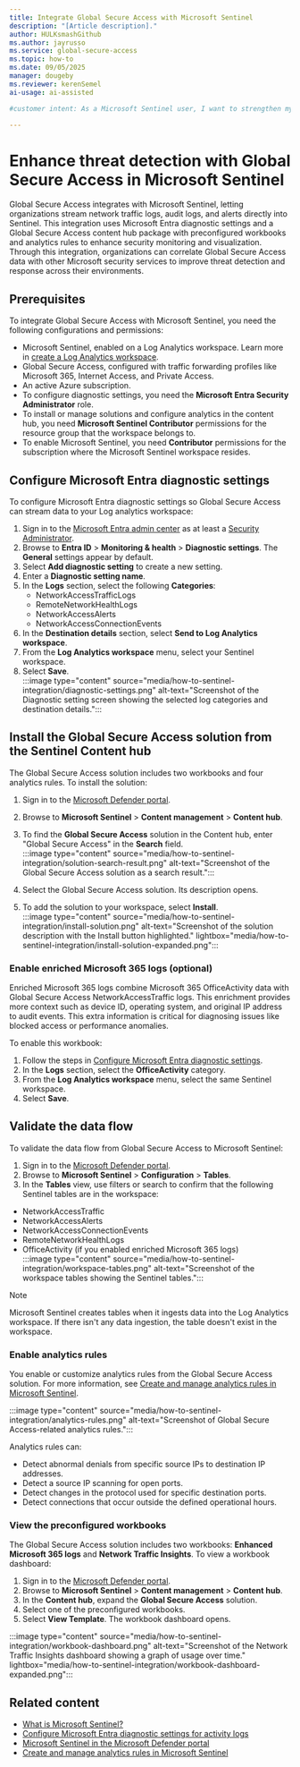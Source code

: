 ```yaml
---
title: Integrate Global Secure Access with Microsoft Sentinel
description: "[Article description]."
author: HULKsmashGithub
ms.author: jayrusso
ms.service: global-secure-access
ms.topic: how-to
ms.date: 09/05/2025
manager: dougeby
ms.reviewer: kerenSemel
ai-usage: ai-assisted

#customer intent: As a Microsoft Sentinel user, I want to strengthen my organization's security posture by installing the Global Secure Access solution from the Content hub so that I can use preconfigured workbooks and analytics rules.

---
```


# Enhance threat detection with Global Secure Access in Microsoft Sentinel

Global Secure Access integrates with Microsoft Sentinel, letting organizations stream network traffic logs, audit logs, and alerts directly into Sentinel. This integration uses Microsoft Entra diagnostic settings and a Global Secure Access content hub package with preconfigured workbooks and analytics rules to enhance security monitoring and visualization. Through this integration, organizations can correlate Global Secure Access data with other Microsoft security services to improve threat detection and response across their environments.

## Prerequisites

To integrate Global Secure Access with Microsoft Sentinel, you need the following configurations and permissions:
- Microsoft Sentinel, enabled on a Log Analytics workspace. Learn more in [create a Log Analytics workspace](/azure/azure-monitor/logs/quick-create-workspace).
- Global Secure Access, configured with traffic forwarding profiles like Microsoft 365, Internet Access, and Private Access.
- An active Azure subscription.
- To configure diagnostic settings, you need the **Microsoft Entra Security Administrator** role.
- To install or manage solutions and configure analytics in the content hub, you need **Microsoft Sentinel Contributor** permissions for the resource group that the workspace belongs to.
- To enable Microsoft Sentinel, you need **Contributor** permissions for the subscription where the Microsoft Sentinel workspace resides.

## Configure Microsoft Entra diagnostic settings

To configure Microsoft Entra diagnostic settings so Global Secure Access can stream data to your Log analytics workspace:

1. Sign in to the [Microsoft Entra admin center](https://entra.microsoft.com/) as at least a [Security Administrator](../identity/role-based-access-control/permissions-reference.md#security-administrator).
1. Browse to **Entra ID** > **Monitoring & health** > **Diagnostic settings**. The **General** settings appear by default.
1. Select **Add diagnostic setting** to create a new setting.
1. Enter a **Diagnostic setting name**.
1. In the **Logs** section, select the following **Categories**: 
   - NetworkAccessTrafficLogs 
   - RemoteNetworkHealthLogs
   - NetworkAccessAlerts
   - NetworkAccessConnectionEvents  
1. In the **Destination details** section, select **Send to Log Analytics workspace**.
1. From the **Log Analytics workspace** menu, select your Sentinel workspace. 
1. Select **Save**.   
:::image type="content" source="media/how-to-sentinel-integration/diagnostic-settings.png" alt-text="Screenshot of the Diagnostic setting screen showing the selected log categories and destination details.":::

## Install the Global Secure Access solution from the Sentinel Content hub

The Global Secure Access solution includes two workbooks and four analytics rules. To install the solution:

1. Sign in to the [Microsoft Defender portal](https://security.microsoft.com/).
1. Browse to **Microsoft Sentinel** > **Content management** > **Content hub**.
1. To find the **Global Secure Access** solution in the Content hub, enter "Global Secure Access" in the **Search** field.   
:::image type="content" source="media/how-to-sentinel-integration/solution-search-result.png" alt-text="Screenshot of the Global Secure Access solution as a search result.":::

1. Select the Global Secure Access solution. Its description opens.
1. To add the solution to your workspace, select **Install**.   
:::image type="content" source="media/how-to-sentinel-integration/install-solution.png" alt-text="Screenshot of the solution description with the Install button highlighted." lightbox="media/how-to-sentinel-integration/install-solution-expanded.png":::

### Enable enriched Microsoft 365 logs (optional)

Enriched Microsoft 365 logs combine Microsoft 365 OfficeActivity data with Global Secure Access NetworkAccessTraffic logs. This enrichment provides more context such as device ID, operating system, and original IP address to audit events. This extra information is critical for diagnosing issues like blocked access or performance anomalies.

To enable this workbook:

1. Follow the steps in [Configure Microsoft Entra diagnostic settings](#configure-microsoft-entra-diagnostic-settings).
1. In the **Logs** section, select the **OfficeActivity** category.
1. From the **Log Analytics workspace** menu, select the same Sentinel workspace. 
1. Select **Save**.

## Validate the data flow

To validate the data flow from Global Secure Access to Microsoft Sentinel:

1. Sign in to the [Microsoft Defender portal](https://security.microsoft.com/).
1. Browse to **Microsoft Sentinel** > **Configuration** > **Tables**.
1. In the **Tables** view, use filters or search to confirm that the following Sentinel tables are in the workspace: 
- NetworkAccessTraffic 
- NetworkAccessAlerts 
- NetworkAccessConnectionEvents 
- RemoteNetworkHealthLogs 
- OfficeActivity (if you enabled enriched Microsoft 365 logs)   
:::image type="content" source="media/how-to-sentinel-integration/workspace-tables.png" alt-text="Screenshot of the workspace tables showing the Sentinel tables.":::

> [!NOTE]
> Microsoft Sentinel creates tables when it ingests data into the Log Analytics workspace. If there isn't any data ingestion, the table doesn't exist in the workspace.

### Enable analytics rules

You enable or customize analytics rules from the Global Secure Access solution. For more information, see [Create and manage analytics rules in Microsoft Sentinel](/azure/sentinel/tutorial-detect-threats). 

:::image type="content" source="media/how-to-sentinel-integration/analytics-rules.png" alt-text="Screenshot of Global Secure Access-related analytics rules.":::

Analytics rules can:
- Detect abnormal denials from specific source IPs to destination IP addresses.
- Detect a source IP scanning for open ports.
- Detect changes in the protocol used for specific destination ports.
- Detect connections that occur outside the defined operational hours.


### View the preconfigured workbooks

The Global Secure Access solution includes two workbooks: **Enhanced Microsoft 365 logs** and **Network Traffic Insights**. To view a workbook dashboard:
1. Sign in to the [Microsoft Defender portal](https://security.microsoft.com/).
1. Browse to **Microsoft Sentinel** > **Content management** > **Content hub**.
1. In the **Content hub**, expand the **Global Secure Access** solution.
1. Select one of the preconfigured workbooks.
1. Select **View Template**. The workbook dashboard opens.

:::image type="content" source="media/how-to-sentinel-integration/workbook-dashboard.png" alt-text="Screenshot of the Network Traffic Insights dashboard showing a graph of usage over time." lightbox="media/how-to-sentinel-integration/workbook-dashboard-expanded.png":::

## Related content

- [What is Microsoft Sentinel?](/azure/sentinel/overview)
- [Configure Microsoft Entra diagnostic settings for activity logs](../identity/monitoring-health/howto-configure-diagnostic-settings.md)
- [Microsoft Sentinel in the Microsoft Defender portal](/azure/sentinel/microsoft-sentinel-defender-portal)
- [Create and manage analytics rules in Microsoft Sentinel](/azure/sentinel/tutorial-detect-threats)
